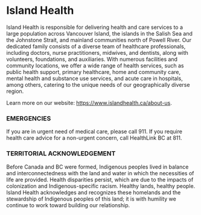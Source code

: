 # Island Health
Island Health is responsible for delivering health and care services to a large population across Vancouver Island, the islands in the Salish Sea and the Johnstone Strait, and mainland communities north of Powell River. Our dedicated family consists of a diverse team of healthcare professionals, including doctors, nurse practitioners, midwives, and dentists, along with volunteers, foundations, and auxiliaries. With numerous facilities and community locations, we offer a wide range of health services, such as public health support, primary healthcare, home and community care, mental health and substance use services, and acute care in hospitals, among others, catering to the unique needs of our geographically diverse region.

Learn more on our website: https://www.islandhealth.ca/about-us.

### EMERGENCIES
If you are in urgent need of medical care, please call 911. If you require health care advice for a non-urgent concern, call HealthLink BC at 811.

### TERRITORIAL ACKNOWLEDGEMENT
Before Canada and BC were formed, Indigenous peoples lived in balance and interconnectedness with the land and water in which the necessities of life are provided. Health disparities persist, which are due to the impacts of colonization and Indigenous-specific racism. Healthy lands, healthy people. Island Health acknowledges and recognizes these homelands and the stewardship of Indigenous peoples of this land; it is with humility we continue to work toward building our relationship.
